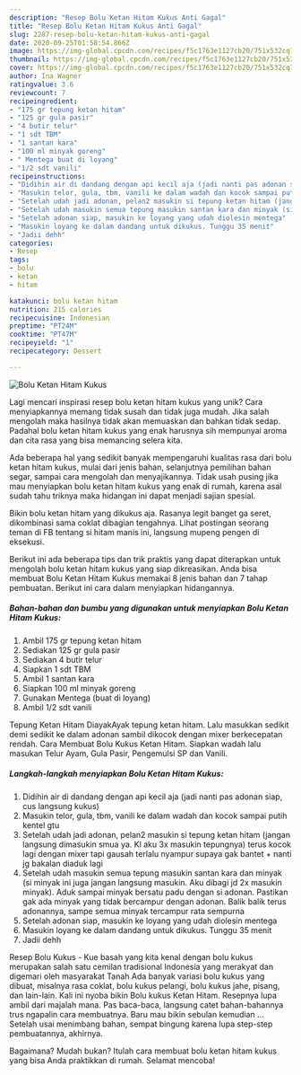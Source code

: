 ```yaml
---
description: "Resep Bolu Ketan Hitam Kukus Anti Gagal"
title: "Resep Bolu Ketan Hitam Kukus Anti Gagal"
slug: 2287-resep-bolu-ketan-hitam-kukus-anti-gagal
date: 2020-09-25T01:58:54.866Z
image: https://img-global.cpcdn.com/recipes/f5c1763e1127cb20/751x532cq70/bolu-ketan-hitam-kukus-foto-resep-utama.jpg
thumbnail: https://img-global.cpcdn.com/recipes/f5c1763e1127cb20/751x532cq70/bolu-ketan-hitam-kukus-foto-resep-utama.jpg
cover: https://img-global.cpcdn.com/recipes/f5c1763e1127cb20/751x532cq70/bolu-ketan-hitam-kukus-foto-resep-utama.jpg
author: Ina Wagner
ratingvalue: 3.6
reviewcount: 7
recipeingredient:
- "175 gr tepung ketan hitam"
- "125 gr gula pasir"
- "4 butir telur"
- "1 sdt TBM"
- "1 santan kara"
- "100 ml minyak goreng"
- " Mentega buat di loyang"
- "1/2 sdt vanili"
recipeinstructions:
- "Didihin air di dandang dengan api kecil aja (jadi nanti pas adonan siap, cus langsung kukus)"
- "Masukin telor, gula, tbm, vanili ke dalam wadah dan kocok sampai putih kentel gtu"
- "Setelah udah jadi adonan, pelan2 masukin si tepung ketan hitam (jangan langsung dimasukin smua ya. Kl aku 3x masukin tepungnya) terus kocok lagi dengan mixer tapi gausah terlalu nyampur supaya gak bantet + nanti jg bakalan diaduk lagi"
- "Setelah udah masukin semua tepung masukin santan kara dan minyak (si minyak ini juga jangan langsung masukin. Aku dibagi jd 2x masukin minyak). Aduk sampai minyak bersatu padu dengan si adonan. Pastikan gak ada minyak yang tidak bercampur dengan adonan. Balik balik terus adonannya, sampe semua minyak tercampur rata sempurna"
- "Setelah adonan siap, masukin ke loyang yang udah diolesin mentega"
- "Masukin loyang ke dalam dandang untuk dikukus. Tunggu 35 menit"
- "Jadii dehh"
categories:
- Resep
tags:
- bolu
- ketan
- hitam

katakunci: bolu ketan hitam 
nutrition: 215 calories
recipecuisine: Indonesian
preptime: "PT24M"
cooktime: "PT47M"
recipeyield: "1"
recipecategory: Dessert

---
```



![Bolu Ketan Hitam Kukus](https://img-global.cpcdn.com/recipes/f5c1763e1127cb20/751x532cq70/bolu-ketan-hitam-kukus-foto-resep-utama.jpg)

Lagi mencari inspirasi resep bolu ketan hitam kukus yang unik? Cara menyiapkannya memang tidak susah dan tidak juga mudah. Jika salah mengolah maka hasilnya tidak akan memuaskan dan bahkan tidak sedap. Padahal bolu ketan hitam kukus yang enak harusnya sih mempunyai aroma dan cita rasa yang bisa memancing selera kita.

Ada beberapa hal yang sedikit banyak mempengaruhi kualitas rasa dari bolu ketan hitam kukus, mulai dari jenis bahan, selanjutnya pemilihan bahan segar, sampai cara mengolah dan menyajikannya. Tidak usah pusing jika mau menyiapkan bolu ketan hitam kukus yang enak di rumah, karena asal sudah tahu triknya maka hidangan ini dapat menjadi sajian spesial.

Bikin bolu ketan hitam yang dikukus aja. Rasanya legit banget ga seret, dikombinasi sama coklat dibagian tengahnya. Lihat postingan seorang teman di FB tentang si hitam manis ini, langsung mupeng pengen di eksekusi.


Berikut ini ada beberapa tips dan trik praktis yang dapat diterapkan untuk mengolah bolu ketan hitam kukus yang siap dikreasikan. Anda bisa membuat Bolu Ketan Hitam Kukus memakai 8 jenis bahan dan 7 tahap pembuatan. Berikut ini cara dalam menyiapkan hidangannya.

<!--inarticleads1-->

##### Bahan-bahan dan bumbu yang digunakan untuk menyiapkan Bolu Ketan Hitam Kukus:

1. Ambil 175 gr tepung ketan hitam
1. Sediakan 125 gr gula pasir
1. Sediakan 4 butir telur
1. Siapkan 1 sdt TBM
1. Ambil 1 santan kara
1. Siapkan 100 ml minyak goreng
1. Gunakan  Mentega (buat di loyang)
1. Ambil 1/2 sdt vanili


Tepung Ketan Hitam DiayakAyak tepung ketan hitam. Lalu masukkan sedikit demi sedikit ke dalam adonan sambil dikocok dengan mixer berkecepatan rendah. Cara Membuat Bolu Kukus Ketan Hitam. Siapkan wadah lalu masukan Telur Ayam, Gula Pasir, Pengemulsi SP dan Vanili. 

<!--inarticleads2-->

##### Langkah-langkah menyiapkan Bolu Ketan Hitam Kukus:

1. Didihin air di dandang dengan api kecil aja (jadi nanti pas adonan siap, cus langsung kukus)
1. Masukin telor, gula, tbm, vanili ke dalam wadah dan kocok sampai putih kentel gtu
1. Setelah udah jadi adonan, pelan2 masukin si tepung ketan hitam (jangan langsung dimasukin smua ya. Kl aku 3x masukin tepungnya) terus kocok lagi dengan mixer tapi gausah terlalu nyampur supaya gak bantet + nanti jg bakalan diaduk lagi
1. Setelah udah masukin semua tepung masukin santan kara dan minyak (si minyak ini juga jangan langsung masukin. Aku dibagi jd 2x masukin minyak). Aduk sampai minyak bersatu padu dengan si adonan. Pastikan gak ada minyak yang tidak bercampur dengan adonan. Balik balik terus adonannya, sampe semua minyak tercampur rata sempurna
1. Setelah adonan siap, masukin ke loyang yang udah diolesin mentega
1. Masukin loyang ke dalam dandang untuk dikukus. Tunggu 35 menit
1. Jadii dehh


Resep Bolu Kukus - Kue basah yang kita kenal dengan bolu kukus merupakan salah satu cemilan tradisional Indonesia yang merakyat dan digemari oleh masyarakat Tanah Ada banyak variasi bolu kukus yang dibuat, misalnya rasa coklat, bolu kukus pelangi, bolu kukus jahe, pisang, dan lain-lain. Kali ini nyoba bikin Bolu kukus Ketan Hitam. Resepnya lupa ambil dari majalah mana. Pas baca-baca, langsung catet bahan-bahannya trus ngapalin cara membuatnya. Baru mau bikin sebulan kemudian … Setelah usai menimbang bahan, sempat bingung karena lupa step-step pembuatannya, akhirnya. 

Bagaimana? Mudah bukan? Itulah cara membuat bolu ketan hitam kukus yang bisa Anda praktikkan di rumah. Selamat mencoba!
